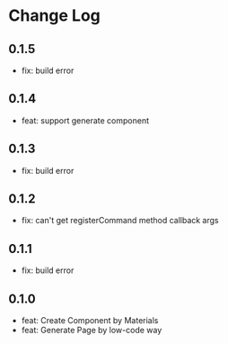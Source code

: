 # Change Log

## 0.1.5

- fix: build error

## 0.1.4

- feat: support generate component

## 0.1.3

- fix: build error

## 0.1.2

- fix: can't get registerCommand method callback args

## 0.1.1

- fix: build error

## 0.1.0

- feat: Create Component by Materials
- feat: Generate Page by low-code way
